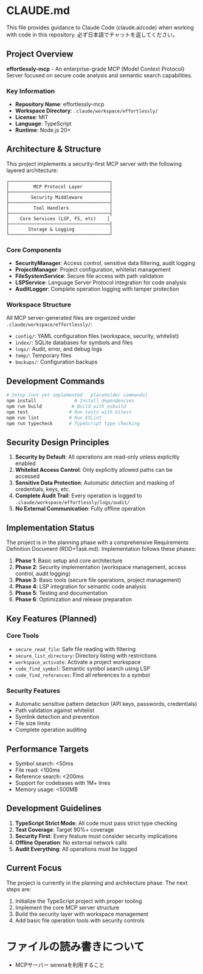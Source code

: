 # CLAUDE.md

This file provides guidance to Claude Code (claude.ai/code) when working with code in this repository.
必ず日本語でチャットを返してください。

## Project Overview

**effortlessly-mcp** - An enterprise-grade MCP (Model Context Protocol) Server focused on secure code analysis and semantic search capabilities.

### Key Information
- **Repository Name**: effortlessly-mcp
- **Workspace Directory**: `.claude/workspace/effortlessly/`
- **License**: MIT
- **Language**: TypeScript
- **Runtime**: Node.js 20+

## Architecture & Structure

This project implements a security-first MCP server with the following layered architecture:

```
┌─────────────────────────────────────┐
│         MCP Protocol Layer          │
├─────────────────────────────────────┤
│        Security Middleware          │
├─────────────────────────────────────┤
│         Tool Handlers               │
├─────────────────────────────────────┤
│    Core Services (LSP, FS, etc)    │
├─────────────────────────────────────┤
│       Storage & Logging             │
└─────────────────────────────────────┘
```

### Core Components
- **SecurityManager**: Access control, sensitive data filtering, audit logging
- **ProjectManager**: Project configuration, whitelist management
- **FileSystemService**: Secure file access with path validation
- **LSPService**: Language Server Protocol integration for code analysis
- **AuditLogger**: Complete operation logging with tamper protection

### Workspace Structure
All MCP server-generated files are organized under `.claude/workspace/effortlessly/`:
- `config/`: YAML configuration files (workspace, security, whitelist)
- `index/`: SQLite databases for symbols and files
- `logs/`: Audit, error, and debug logs
- `temp/`: Temporary files
- `backups/`: Configuration backups

## Development Commands

```bash
# Setup (not yet implemented - placeholder commands)
npm install              # Install dependencies
npm run build           # Build with esbuild
npm test               # Run tests with Vitest
npm run lint           # Run ESLint
npm run typecheck      # TypeScript type checking
```

## Security Design Principles

1. **Security by Default**: All operations are read-only unless explicitly enabled
2. **Whitelist Access Control**: Only explicitly allowed paths can be accessed
3. **Sensitive Data Protection**: Automatic detection and masking of credentials, keys, etc.
4. **Complete Audit Trail**: Every operation is logged to `.claude/workspace/effortlessly/logs/audit/`
5. **No External Communication**: Fully offline operation

## Implementation Status

The project is in the planning phase with a comprehensive Requirements Definition Document (RDD+Task.md). Implementation follows these phases:

1. **Phase 1**: Basic setup and core architecture
2. **Phase 2**: Security implementation (workspace management, access control, audit logging)
3. **Phase 3**: Basic tools (secure file operations, project management)
4. **Phase 4**: LSP integration for semantic code analysis
5. **Phase 5**: Testing and documentation
6. **Phase 6**: Optimization and release preparation

## Key Features (Planned)

### Core Tools
- `secure_read_file`: Safe file reading with filtering
- `secure_list_directory`: Directory listing with restrictions
- `workspace_activate`: Activate a project workspace
- `code_find_symbol`: Semantic symbol search using LSP
- `code_find_references`: Find all references to a symbol

### Security Features
- Automatic sensitive pattern detection (API keys, passwords, credentials)
- Path validation against whitelist
- Symlink detection and prevention
- File size limits
- Complete operation auditing

## Performance Targets
- Symbol search: <50ms
- File read: <100ms
- Reference search: <200ms
- Support for codebases with 1M+ lines
- Memory usage: <500MB

## Development Guidelines

1. **TypeScript Strict Mode**: All code must pass strict type checking
2. **Test Coverage**: Target 90%+ coverage
3. **Security First**: Every feature must consider security implications
4. **Offline Operation**: No external network calls
5. **Audit Everything**: All operations must be logged

## Current Focus

The project is currently in the planning and architecture phase. The next steps are:
1. Initialize the TypeScript project with proper tooling
2. Implement the core MCP server structure
3. Build the security layer with workspace management
4. Add basic file operation tools with security controls

# ファイルの読み書きについて

* MCPサーバー serenaを利用すること